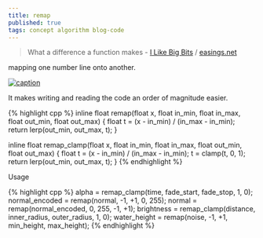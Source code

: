 ```yaml
---
title: remap
published: true
tags: concept algorithm blog-code
---
```

> What a difference a function makes - [I Like Big Bits](http://www.ilikebigbits.com/2015_02_05_remap.html) / [easings.net]( http://easings.net/ )

mapping one number line onto another.

[![caption](http://www.ilikebigbits.com/2015_02_05_remap/remap.png) ](http://www.ilikebigbits.com/2015_02_05_remap.html)

It makes writing and reading the code an order of magnitude easier. 

{% highlight cpp %}
inline float remap(float x, float in_min, float in_max,
                   float out_min, float out_max)
{
    float t = (x - in_min) / (in_max - in_min);
    return lerp(out_min, out_max, t);
}

inline float remap_clamp(float x, float in_min, float in_max,
                         float out_min, float out_max)
{
    float t = (x - in_min) / (in_max - in_min);
    t = clamp(t, 0, 1);
    return lerp(out_min, out_max, t);
}
{% endhighlight %}

Usage

{% highlight cpp %}
alpha = remap_clamp(time, fade_start, fade_stop, 1, 0);
normal_encoded = remap(normal, -1, +1, 0, 255);
normal = remap(normal_encoded, 0, 255, -1, +1);
brightness = remap_clamp(distance, inner_radius, outer_radius, 1, 0);
water_height = remap(noise, -1, +1, min_height, max_height);
{% endhighlight %}